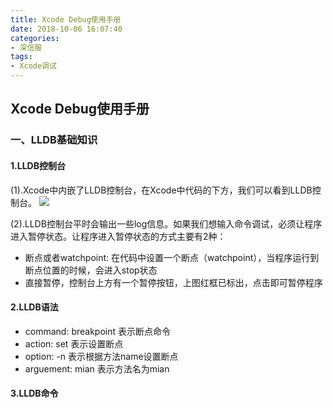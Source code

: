 ```yaml
---
title: Xcode Debug使用手册
date: 2018-10-06 16:07:40
categories:
- 深信服
tags:
- Xcode调试
---
```

## Xcode Debug使用手册

### 一、LLDB基础知识
#### 1.LLDB控制台
(1).Xcode中内嵌了LLDB控制台，在Xcode中代码的下方，我们可以看到LLDB控制台。
![](http://upload-images.jianshu.io/upload_images/1122433-97b0619a169dcb50.png?imageMogr2/auto-orient/strip%7CimageView2/2/w/1240)

(2).LLDB控制台平时会输出一些log信息。如果我们想输入命令调试，必须让程序进入暂停状态。让程序进入暂停状态的方式主要有2种：
<!-- more -->
- 断点或者watchpoint: 在代码中设置一个断点（watchpoint），当程序运行到断点位置的时候，会进入stop状态
- 直接暂停，控制台上方有一个暂停按钮，上图红框已标出，点击即可暂停程序

#### 2.LLDB语法
- command: breakpoint 表示断点命令
- action: set 表示设置断点
- option: -n 表示根据方法name设置断点
- arguement: mian 表示方法名为mian

#### 3.LLDB命令

